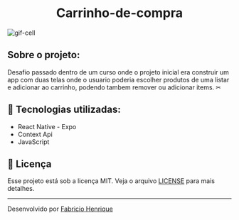 
<h1 align="center">Carrinho-de-compra</h1>


<img alt="gif-cell" src="https://github.com/Hebert324/BarberShop/blob/main/gifs/barbershop-cell.gf">

## Sobre o projeto:

Desafio passado dentro de um curso onde o projeto inicial era construir um app com duas telas onde o usuario poderia escolher produtos de uma listar e adicionar ao carrinho, podendo tambem remover ou adicionar items. ✂

## :rocket: Tecnologias utilizadas:

- React Native - Expo
- Context Api
- JavaScript

## :memo: Licença

Esse projeto está sob a licença MIT. Veja o arquivo [LICENSE](.github/LICENSE.md) para mais detalhes.

---

Desenvolvido por [Fabricio Henrique](https://www.linkedin.com/in/fabricio-26/)
